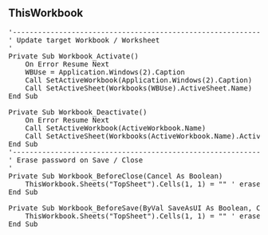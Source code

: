<h2>ThisWorkbook</h2>

<pre>
'-----------------------------------------------------------------------------
' Update target Workbook / Worksheet
'
Private Sub Workbook_Activate()
    On Error Resume Next
    WBUse = Application.Windows(2).Caption
    Call SetActiveWorkbook(Application.Windows(2).Caption)
    Call SetActiveSheet(Workbooks(WBUse).ActiveSheet.Name)
End Sub

Private Sub Workbook_Deactivate()
    On Error Resume Next
    Call SetActiveWorkbook(ActiveWorkbook.Name)
    Call SetActiveSheet(Workbooks(ActiveWorkbook.Name).ActiveSheet.Name)
End Sub
'------------------------------------------------------------------------------
' Erase password on Save / Close
'
Private Sub Workbook_BeforeClose(Cancel As Boolean)
    ThisWorkbook.Sheets("TopSheet").Cells(1, 1) = "" ' erase password
End Sub

Private Sub Workbook_BeforeSave(ByVal SaveAsUI As Boolean, Cancel As Boolean)
    ThisWorkbook.Sheets("TopSheet").Cells(1, 1) = "" ' erase password
End Sub
</pre>
